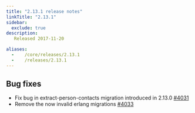 ```yaml
---
title: "2.13.1 release notes"
linkTitle: "2.13.1"
sidebar:
  exclude: true
description:
   Released 2017-11-20

aliases:
  -    /core/releases/2.13.1
  -    /releases/2.13.1
---
```


## Bug fixes

- Fix bug in extract-person-contacts migration introduced in 2.13.0 [#4031](https://github.com/medic/cht-core/issues/4031)
- Remove the now invalid erlang migrations [#4033](https://github.com/medic/cht-core/issues/4033)
